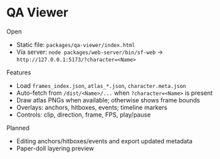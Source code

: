 # QA Viewer

Open

- Static file: `packages/qa-viewer/index.html`
- Via server: `node packages/web-server/bin/sf-web` → `http://127.0.0.1:5173/?character=<Name>`

Features

- Load `frames_index.json`, `atlas_*.json`, `character.meta.json`
- Auto-fetch from `/dist/<Name>/...` when `?character=<Name>` is present
- Draw atlas PNGs when available; otherwise shows frame bounds
- Overlays: anchors, hitboxes, events; timeline markers
- Controls: clip, direction, frame, FPS, play/pause

Planned

- Editing anchors/hitboxes/events and export updated metadata
- Paper-doll layering preview
